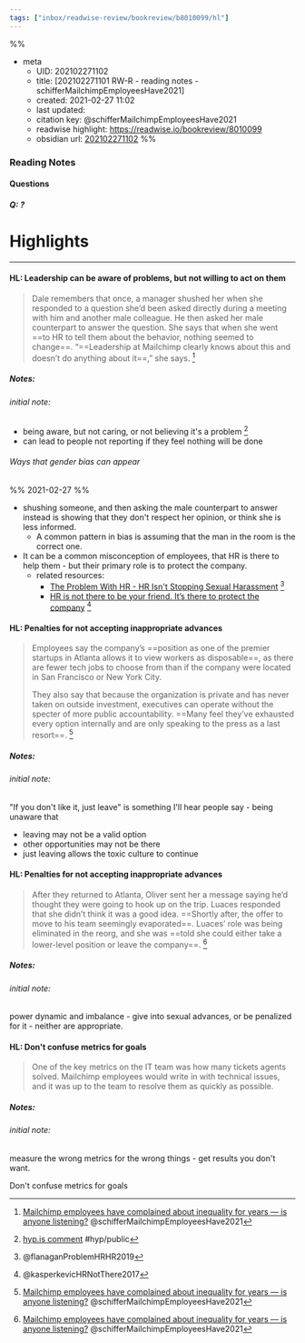 ```yaml
---
tags: ["inbox/readwise-review/bookreview/b8010099/hl"]
---
```

%%
- meta
	- UID: 202102271102
	- title: [202102271101 RW-R - reading notes - schifferMailchimpEmployeesHave2021]
	- created: 2021-02-27 11:02
	- last updated: 
	- citation key:  @schifferMailchimpEmployeesHave2021
	- readwise highlight: https://readwise.io/bookreview/8010099
	- obsidian url:  [202102271102](obsidian://open?vault=readwise-review-inbox&file=inbox%2Fzets%2F202102271101%20RW-R%20-%20reading%20notes%20-%20schifferMailchimpEmployeesHave2021)
%%


### Reading Notes 

#### Questions 

##### Q:  ?


# Highlights 
---
#### HL: Leadership can be aware of problems, but not willing to act on them

> Dale remembers that once, a manager shushed her when she responded to a question she’d been asked directly during a meeting with him and another male colleague. He then asked her male counterpart to answer the question. 
> She says that when she went ==to HR to tell them about the behavior, nothing seemed to change==. “==Leadership at Mailchimp clearly knows about this and doesn’t do anything about it==,” she says. [^1]


##### Notes:

###### initial note:  
- being aware, but not caring, or not believing it's a problem [^h1]
- can lead to people not reporting if they feel nothing will be done

[^h1]: [hyp.is comment](https://hyp.is/EG1FVnhyEeu6O7fbK7yG1g/www.theverge.com/22300931/mailchimp-company-culture-discrimination-unequal-pay) #hyp/public

###### Ways that gender bias can appear
%% 2021-02-27 %%
- shushing someone, and then asking the male counterpart to answer instead is showing that they don't respect her opinion, or think she is less informed. 
	- A common pattern in bias is assuming that the man in the room is the correct one.
- It can be a common misconception of employees, that HR is there to help them - but their primary role is to protect the company.
	- related resources:
		- [The Problem With HR - HR Isn't Stopping Sexual Harassment](https://www.theatlantic.com/magazine/archive/2019/07/hr-workplace-harrassment-metoo/590644/)  [^flanaganProblemHRHR2019]
		- [HR is not there to be your friend. It’s there to protect the company](https://www.marketplace.org/2017/10/30/human-resources-protect-employee-employer/) [^kasperkevicHRNotThere2017]

[^flanaganProblemHRHR2019]: @flanaganProblemHRHR2019
[^kasperkevicHRNotThere2017]: @kasperkevicHRNotThere2017

#### HL: Penalties for not accepting inappropriate advances 

> Employees say the company’s ==position as one of the premier startups in Atlanta allows it to view workers as disposable==, as there are fewer tech jobs to choose from than if the company were located in San Francisco or New York City. 
> 
> They also say that because the organization is private and has never taken on outside investment, executives can operate without the specter of more public accountability. ==Many feel they’ve exhausted every option internally and are only speaking to the press as a last resort==. [^1]

##### Notes:
###### initial note:
"If you don't like it, just leave" is something I'll hear people say - being unaware that

- leaving may not be a valid option
- other opportunities may not be there
- just leaving allows the toxic culture to continue

#### HL: Penalties for not accepting inappropriate advances 

> After they returned to Atlanta, Oliver sent her a message saying he’d thought they were going to hook up on the trip. Luaces responded that she didn’t think it was a good idea. ==Shortly after, the offer to move to his team seemingly evaporated==. Luaces’ role was being eliminated in the reorg, and she was ==told she could either take a lower-level position or leave the company==. [^1]

##### Notes:

###### initial note:
power dynamic and imbalance - give into sexual advances, or be penalized for it - neither are appropriate.


#### HL:  Don't confuse metrics for goals

> One of the key metrics on the IT team was how many tickets agents solved. Mailchimp employees would write in with technical issues, and it was up to the team to resolve them as quickly as possible.

##### Notes:
###### initial note:
measure the wrong metrics for the wrong things - get results you don't want. 

Don't confuse metrics for goals



[^1]: [Mailchimp employees have complained about inequality for years — is anyone listening?](https://www.theverge.com/22300931/mailchimp-company-culture-discrimination-unequal-pay) @schifferMailchimpEmployeesHave2021 